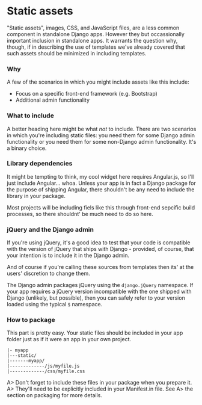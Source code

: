 # Static assets

"Static assets", images, CSS, and JavaScript files, are a less common
component in standalone Django apps. However they 
but occassionally important inclusion in standalone apps. It warrants
the question why, though, if in describing the use of templates we've
already covered that such assets should be minimized in including
templates.

### Why

A few of the scenarios in which you might include assets like this
include:

- Focus on a specific front-end framework (e.g. Bootstrap)
- Additional admin functionality

### What to include

A better heading here might be what *not* to include. There are two scenarios
in which you're including static files: you need them for some Django admin
functionality or you need them for some non-Django admin functionality. It's a
binary choice.

### Library dependencies

It might be tempting to think, my cool widget here requires Angular.js, so I'll
just include Angular... whoa. Unless your app is in fact a Django package for the
purpose of shipping Angular, there shouldn't be any need to include the library
in your package.

Most projects will be including fiels like this through front-end sepcific build
processes, so there shouldnt' be much need to do so here.

### jQuery and the Django admin

If you're using jQuery, it's a good idea to test that your code is compatible
with the version of jQuery that ships with Django - provided, of course, that your
intention is to include it in the Django admin.

And of course if you're calling these sources from templates then its' at the users'
discretion to change them.

The Django admin packages jQuery using the `django.jQuery` namespace. If
your app requires a jQuery version incompatible with the one shipped
with Django (unlikely, but possible), then you can safely refer to your
version loaded using the typical `$` namespace.

### How to package

This part is pretty easy. Your static files should be included in
your app folder just as if it were an app in your own project.

    |- myapp
    |---static/
    |-------myapp/
    |-------------/js/myfile.js
    |-------------/css/myfile.css

A> Don't forget to include these files in your package when you prepare it.
A> They'll need to be explicitly included in your Manifest.in file. See
A> the section on packaging for more details.


